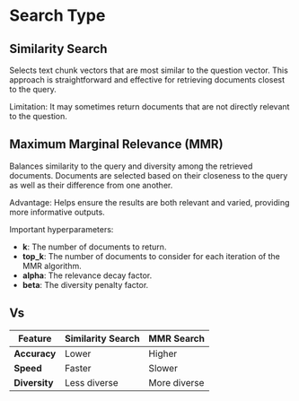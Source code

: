 # Search Type

## Similarity Search

Selects text chunk vectors that are most similar to the question vector. This approach is straightforward and effective for retrieving documents closest to the query.

Limitation: It may sometimes return documents that are not directly relevant to the question.

## Maximum Marginal Relevance (MMR)

Balances similarity to the query and diversity among the retrieved documents. Documents are selected based on their closeness to the query as well as their difference from one another.

Advantage: Helps ensure the results are both relevant and varied, providing more informative outputs.

Important hyperparameters:

- **k**: The number of documents to return.
- **top_k**: The number of documents to consider for each iteration of the MMR algorithm.
- **alpha**: The relevance decay factor.
- **beta**: The diversity penalty factor.

## Vs

| Feature       | Similarity Search | MMR Search   |
|---------------|-------------------|--------------|
| **Accuracy**  | Lower             | Higher       |
| **Speed**     | Faster            | Slower       |
| **Diversity** | Less diverse      | More diverse |
